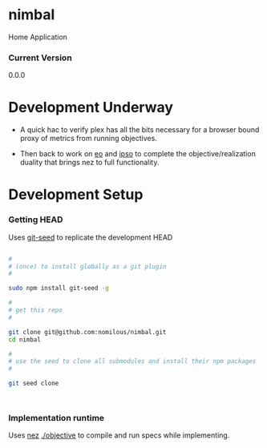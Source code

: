 nimbal
======

Home Application


### Current Version

0.0.0



Development Underway
====================


* A quick hac to verify plex has all the bits necessary for a browser bound proxy of metrics from running objectives.

* Then back to work on [eo]() and [ipso]() to complete the objective/realization duality that brings nez to full functionality. 




Development Setup
=================

### Getting HEAD

Uses [git-seed](https://github.com/nomilous/git-seed) to replicate the development HEAD

```bash

#
# (once) to install globally as a git plugin
#

sudo npm install git-seed -g

#
# get this repo
#

git clone git@github.com:nomilous/nimbal.git
cd nimbal

#
# use the seed to clone all submodules and install their npm packages
#

git seed clone




```

### Implementation runtime

Uses [nez](https://github.com/nomilous/nez) [./objective](https://github.com/nomilous/nimbal/blob/master/objective) to compile and run specs while implementing.

